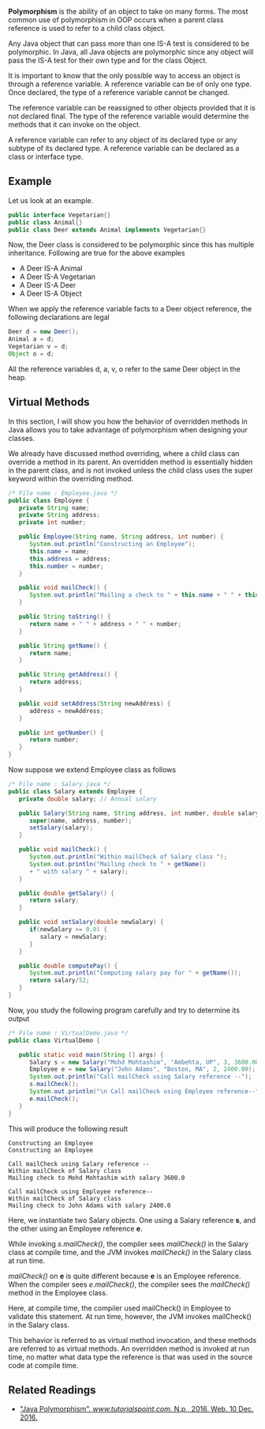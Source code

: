 **Polymorphism** is the ability of an object to take on many forms. The most common use of polymorphism in OOP occurs when a parent class reference is used to refer to a child class object.

Any Java object that can pass more than one IS-A test is considered to be polymorphic. In Java, all Java objects are polymorphic since any object will pass the IS-A test for their own type and for the class Object.

It is important to know that the only possible way to access an object is through a reference variable. A reference variable can be of only one type. Once declared, the type of a reference variable cannot be changed.

The reference variable can be reassigned to other objects provided that it is not declared final. The type of the reference variable would determine the methods that it can invoke on the object.

A reference variable can refer to any object of its declared type or any subtype of its declared type. A reference variable can be declared as a class or interface type.

## Example

Let us look at an example.

```java
public interface Vegetarian{}
public class Animal{}
public class Deer extends Animal implements Vegetarian{}
```

Now, the Deer class is considered to be polymorphic since this has multiple inheritance. Following are true for the above examples

* A Deer IS-A Animal
* A Deer IS-A Vegetarian
* A Deer IS-A Deer
* A Deer IS-A Object

When we apply the reference variable facts to a Deer object reference, the following declarations are legal

```java
Deer d = new Deer();
Animal a = d;
Vegetarian v = d;
Object o = d;
```

All the reference variables d, a, v, o refer to the same Deer object in the heap.

## Virtual Methods

In this section, I will show you how the behavior of overridden methods in Java allows you to take advantage of polymorphism when designing your classes.

We already have discussed method overriding, where a child class can override a method in its parent. An overridden method is essentially hidden in the parent class, and is not invoked unless the child class uses the super keyword within the overriding method.

```java
/* File name : Employee.java */
public class Employee {
   private String name;
   private String address;
   private int number;

   public Employee(String name, String address, int number) {
      System.out.println("Constructing an Employee");
      this.name = name;
      this.address = address;
      this.number = number;
   }

   public void mailCheck() {
      System.out.println("Mailing a check to " + this.name + " " + this.address);
   }

   public String toString() {
      return name + " " + address + " " + number;
   }

   public String getName() {
      return name;
   }

   public String getAddress() {
      return address;
   }

   public void setAddress(String newAddress) {
      address = newAddress;
   }

   public int getNumber() {
      return number;
   }
}
```

Now suppose we extend Employee class as follows

```java
/* File name : Salary.java */
public class Salary extends Employee {
   private double salary; // Annual salary

   public Salary(String name, String address, int number, double salary) {
      super(name, address, number);
      setSalary(salary);
   }

   public void mailCheck() {
      System.out.println("Within mailCheck of Salary class ");
      System.out.println("Mailing check to " + getName()
      + " with salary " + salary);
   }

   public double getSalary() {
      return salary;
   }

   public void setSalary(double newSalary) {
      if(newSalary >= 0.0) {
         salary = newSalary;
      }
   }

   public double computePay() {
      System.out.println("Computing salary pay for " + getName());
      return salary/52;
   }
}
```

Now, you study the following program carefully and try to determine its output

```java
/* File name : VirtualDemo.java */
public class VirtualDemo {

   public static void main(String [] args) {
      Salary s = new Salary("Mohd Mohtashim", "Ambehta, UP", 3, 3600.00);
      Employee e = new Salary("John Adams", "Boston, MA", 2, 2400.00);
      System.out.println("Call mailCheck using Salary reference --");
      s.mailCheck();
      System.out.println("\n Call mailCheck using Employee reference--");
      e.mailCheck();
   }
}
```

This will produce the following result

```
Constructing an Employee
Constructing an Employee

Call mailCheck using Salary reference --
Within mailCheck of Salary class
Mailing check to Mohd Mohtashim with salary 3600.0

Call mailCheck using Employee reference--
Within mailCheck of Salary class
Mailing check to John Adams with salary 2400.0
```

Here, we instantiate two Salary objects. One using a Salary reference **s**, and the other using an Employee reference **e**.

While invoking *s.mailCheck()*, the compiler sees *mailCheck()* in the Salary class at compile time, and the JVM invokes *mailCheck()* in the Salary class at run time.

*mailCheck()* on **e** is quite different because **e** is an Employee reference. When the compiler sees *e.mailCheck()*, the compiler sees the *mailCheck()* method in the Employee class.

Here, at compile time, the compiler used mailCheck() in Employee to validate this statement. At run time, however, the JVM invokes mailCheck() in the Salary class.

This behavior is referred to as virtual method invocation, and these methods are referred to as virtual methods. An overridden method is invoked at run time, no matter what data type the reference is that was used in the source code at compile time.

## Related Readings

* ["Java Polymorphism". *www.tutorialspoint.com*. N.p., 2016. Web. 10 Dec. 2016.](https://www.tutorialspoint.com/java/java_polymorphism.htm)
